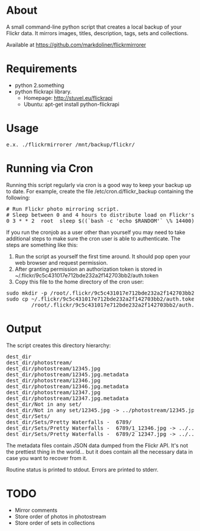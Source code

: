 About
=====
A small command-line python script that creates a local backup of your
Flickr data.  It mirrors images, titles, description, tags, sets and
collections.

Available at https://github.com/markdoliner/flickrmirrorer


Requirements
============
* python 2.something
* python flickrapi library.
  * Homepage: http://stuvel.eu/flickrapi
  * Ubuntu: apt-get install python-flickrapi


Usage
=====
<pre>
e.x. ./flickrmirrorer /mnt/backup/flickr/
</pre>

Running via Cron
================
Running this script regularly via cron is a good way to keep your backup
up to date.  For example, create the file /etc/cron.d/flickr_backup
containing the following:

<pre>
# Run Flickr photo mirroring script.
# Sleep between 0 and 4 hours to distribute load on Flickr's API servers.
0 3 * * 2  root  sleep $((`bash -c 'echo $RANDOM'` \% 14400)) && /usr/local/bin/flickrmirrorer -q /mnt/backup/flickr/
</pre>

If you run the cronjob as a user other than yourself you may
need to take additional steps to make sure the cron user is able to
authenticate.  The steps are something like this:

1. Run the script as yourself the first time around.  It should pop open
   your web browser and request permission.
2. After granting permission an authorization token is stored in
   ~/.flickr/9c5c431017e712bde232a2f142703bb2/auth.token
3. Copy this file to the home directory of the cron user:
<pre>
sudo mkdir -p /root/.flickr/9c5c431017e712bde232a2f142703bb2/
sudo cp ~/.flickr/9c5c431017e712bde232a2f142703bb2/auth.token \
        /root/.flickr/9c5c431017e712bde232a2f142703bb2/auth.token
</pre>


Output
======
The script creates this directory hierarchy:
<pre>
dest_dir
dest_dir/photostream/
dest_dir/photostream/12345.jpg
dest_dir/photostream/12345.jpg.metadata
dest_dir/photostream/12346.jpg
dest_dir/photostream/12346.jpg.metadata
dest_dir/photostream/12347.jpg
dest_dir/photostream/12347.jpg.metadata
dest_dir/Not in any set/
dest_dir/Not in any set/12345.jpg -> ../photostream/12345.jpg
dest_dir/Sets/
dest_dir/Sets/Pretty Waterfalls -  6789/
dest_dir/Sets/Pretty Waterfalls -  6789/1_12346.jpg -> ../../photostream/12346.jpg
dest_dir/Sets/Pretty Waterfalls -  6789/2_12347.jpg -> ../../photostream/12347.jpg
</pre>

The metadata files contain JSON data dumped from the Flickr API.
It's not the prettiest thing in the world... but it does contain
all the necessary data in case you want to recover from it.

Routine status is printed to stdout.
Errors are printed to stderr.


TODO
====
* Mirror comments
* Store order of photos in photostream
* Store order of sets in collections

